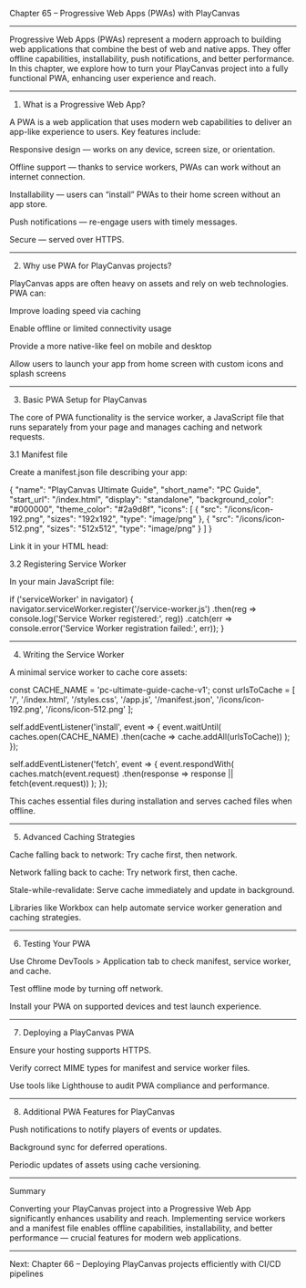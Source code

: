 Chapter 65 – Progressive Web Apps (PWAs) with PlayCanvas


---

Progressive Web Apps (PWAs) represent a modern approach to building web applications that combine the best of web and native apps. They offer offline capabilities, installability, push notifications, and better performance. In this chapter, we explore how to turn your PlayCanvas project into a fully functional PWA, enhancing user experience and reach.


---

1. What is a Progressive Web App?

A PWA is a web application that uses modern web capabilities to deliver an app-like experience to users. Key features include:

Responsive design — works on any device, screen size, or orientation.

Offline support — thanks to service workers, PWAs can work without an internet connection.

Installability — users can “install” PWAs to their home screen without an app store.

Push notifications — re-engage users with timely messages.

Secure — served over HTTPS.



---

2. Why use PWA for PlayCanvas projects?

PlayCanvas apps are often heavy on assets and rely on web technologies. PWA can:

Improve loading speed via caching

Enable offline or limited connectivity usage

Provide a more native-like feel on mobile and desktop

Allow users to launch your app from home screen with custom icons and splash screens



---

3. Basic PWA Setup for PlayCanvas

The core of PWA functionality is the service worker, a JavaScript file that runs separately from your page and manages caching and network requests.

3.1 Manifest file

Create a manifest.json file describing your app:

{
  "name": "PlayCanvas Ultimate Guide",
  "short_name": "PC Guide",
  "start_url": "/index.html",
  "display": "standalone",
  "background_color": "#000000",
  "theme_color": "#2a9d8f",
  "icons": [
    {
      "src": "/icons/icon-192.png",
      "sizes": "192x192",
      "type": "image/png"
    },
    {
      "src": "/icons/icon-512.png",
      "sizes": "512x512",
      "type": "image/png"
    }
  ]
}

Link it in your HTML head:

<link rel="manifest" href="/manifest.json">

3.2 Registering Service Worker

In your main JavaScript file:

if ('serviceWorker' in navigator) {
  navigator.serviceWorker.register('/service-worker.js')
    .then(reg => console.log('Service Worker registered:', reg))
    .catch(err => console.error('Service Worker registration failed:', err));
}


---

4. Writing the Service Worker

A minimal service worker to cache core assets:

const CACHE_NAME = 'pc-ultimate-guide-cache-v1';
const urlsToCache = [
  '/',
  '/index.html',
  '/styles.css',
  '/app.js',
  '/manifest.json',
  '/icons/icon-192.png',
  '/icons/icon-512.png'
];

self.addEventListener('install', event => {
  event.waitUntil(
    caches.open(CACHE_NAME)
      .then(cache => cache.addAll(urlsToCache))
  );
});

self.addEventListener('fetch', event => {
  event.respondWith(
    caches.match(event.request)
      .then(response => response || fetch(event.request))
  );
});

This caches essential files during installation and serves cached files when offline.


---

5. Advanced Caching Strategies

Cache falling back to network: Try cache first, then network.

Network falling back to cache: Try network first, then cache.

Stale-while-revalidate: Serve cache immediately and update in background.


Libraries like Workbox can help automate service worker generation and caching strategies.


---

6. Testing Your PWA

Use Chrome DevTools > Application tab to check manifest, service worker, and cache.

Test offline mode by turning off network.

Install your PWA on supported devices and test launch experience.



---

7. Deploying a PlayCanvas PWA

Ensure your hosting supports HTTPS.

Verify correct MIME types for manifest and service worker files.

Use tools like Lighthouse to audit PWA compliance and performance.



---

8. Additional PWA Features for PlayCanvas

Push notifications to notify players of events or updates.

Background sync for deferred operations.

Periodic updates of assets using cache versioning.



---

Summary

Converting your PlayCanvas project into a Progressive Web App significantly enhances usability and reach. Implementing service workers and a manifest file enables offline capabilities, installability, and better performance — crucial features for modern web applications.


---

Next:
Chapter 66 – Deploying PlayCanvas projects efficiently with CI/CD pipelines

